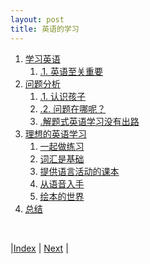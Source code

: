 ```yaml
---
layout: post
title: 英语的学习
---
```


1. [学习英语](0-0-intro)
    1. [.1. 英语至关重要](0-1-value)
1. [问题分析](1-0-problem)
    1. [.1. 认识孩子](1-3-child)
    1. [.2. 问题在哪呢？](1-6-analysis)
    1. [.解题式英语学习没有出路](1-7-pedagogy)
1. [理想的英语学习](3-0-sol)
    1. [一起做练习](3-1-practise)
    1. [词汇是基础](3-3-vocab)
    1. [提供语言活动的课本](3-5-textbook)
    1. [从语音入手](3-7-speech)
    1. [绘本的世界](3-10-picture-book)
1. [总结](4-summary)

<br/>

|[Index](../) | [Next](0-0-intro) |
